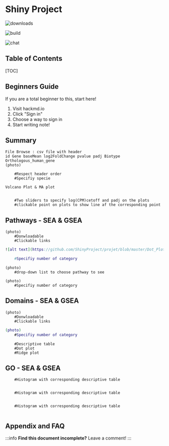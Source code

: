 Shiny Project
===
![downloads](https://img.shields.io/github/downloads/atom/atom/total.svg)

![build](https://img.shields.io/appveyor/build/:user/:repo.svg)

![chat](https://img.shields.io/discord/:serverId.svg)

## Table of Contents

[TOC]

## Beginners Guide

If you are a total beginner to this, start here!

1. Visit hackmd.io
2. Click "Sign in"
3. Choose a way to sign in
4. Start writing note!

Summary
---

```
File Browse : csv file with header
id Gene	baseMean log2FoldChange pvalue padj Biotype Orthologous_human_gene
(photo)

	#Respect header order
	#Specifiy specie
```

```
Volcano Plot & MA plot


	#Two sliders to specify log(CPM)cetoff and padj on the plots
	#clickable point on plots to show line af the corresponding point
```

Pathways - SEA & GSEA
---
```Descriptive table
(photo)
	#Donwloadable 
	#Clickable links

```
```Dot plot
![alt text](https://github.com/ShinyProject/projet/blob/master/Dot_Plot_SEA_Pathway.png)

	#Specifiy number of category

```
```Pathway Viewer
(photo)
	#drop-down list to choose pathway to see

```
```*GSEA only* Ridge plot
(photo)
	#Specifiy number of category

```


Domains - SEA & GSEA
---
```Descriptive table
(photo)
	#Donwloadable 
	#Clickable links

```
```Dot plot with pathways significantly enriched as a function of the gene ratio (number of genes in the dataset differentially expressed on the number of genes that make up the pathway)
(photo)
	#Specifiy number of category

```
```Bonus with patterns for GSEA
	#Descriptive table
	#Dot plot
	#Ridge plot
```

GO - SEA & GSEA
---
```Biological Process
	#Histogram with corresponding descriptive table 
	

```
```Cellular Component
	#Histogram with corresponding descriptive table 
	

```
```Molecular fonction
	#Histogram with corresponding descriptive table 
	

```


## Appendix and FAQ

:::info
**Find this document incomplete?** Leave a comment!
:::


